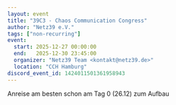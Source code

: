 ```yaml
---
layout: event
title: "39C3 - Chaos Communication Congress"
author: "Netz39 e.V."
tags: ["non-recurring"]
event:
  start: 2025-12-27 00:00:00 
  end:   2025-12-30 23:45:00 
  organizer: "Netz39 Team <kontakt@netz39.de>" 
  location: "CCH Hamburg"
discord_event_id: 1424011501361958943
---
```

Anreise am besten schon am Tag 0 (26.12) zum Aufbau
<!-- event imported from discord manual changes may be overwritten -->
<!-- event imported from discord manual changes may be overwritten -->